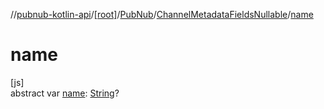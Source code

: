 //[pubnub-kotlin-api](../../../../index.md)/[[root]](../../index.md)/[PubNub](../index.md)/[ChannelMetadataFieldsNullable](index.md)/[name](name.md)

# name

[js]\
abstract var [name](name.md): [String](https://kotlinlang.org/api/latest/jvm/stdlib/kotlin-stdlib/kotlin/-string/index.html)?
